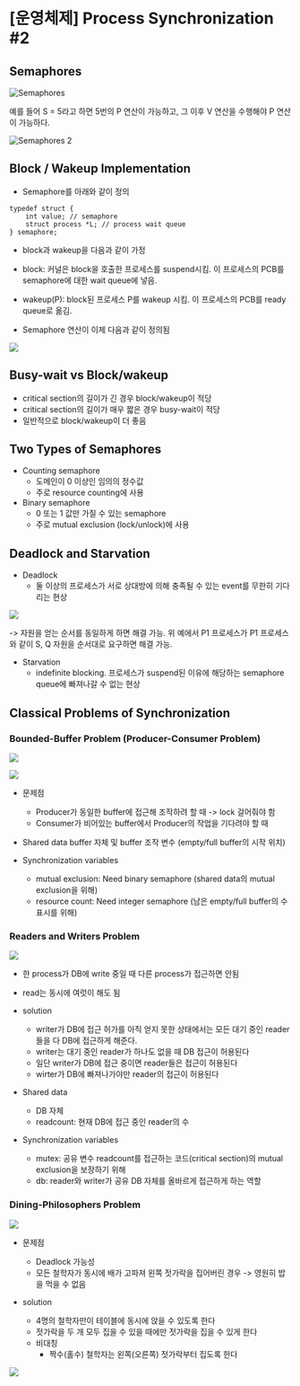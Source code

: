 # [운영체제] Process Synchronization #2

## Semaphores

![Semaphores](../../assets/img/posts/운영체제/09-01.png)

예를 들어 S = 5라고 하면 5번의 P 연산이 가능하고, 그 이후 V 연산을 수행해야 P 연산이 가능하다.

![Semaphores 2](../../assets/img/posts/운영체제/09-02.png)


## Block / Wakeup Implementation

-  Semaphore를 아래와 같이 정의

```
typedef struct {
    int value; // semaphore
    struct process *L; // process wait queue
} semaphore;
```

- block과 wakeup을 다음과 같이 가정
- block: 커널은 block을 호출한 프로세스를 suspend시킴. 이 프로세스의 PCB를 semaphore에 대한 wait queue에 넣음.
- wakeup(P): block된 프로세스 P를 wakeup 시킴. 이 프로세스의 PCB를 ready queue로 옮김.

- Semaphore 연산이 이제 다음과 같이 정의됨

![](../../assets/img/posts/운영체제/09-03.png)

## Busy-wait vs Block/wakeup

- critical section의 길이가 긴 경우 block/wakeup이 적당
- critical section의 길이가 매우 짧은 경우 busy-wait이 적당
- 일반적으로 block/wakeup이 더 좋음

## Two Types of Semaphores

- Counting semaphore
    - 도메인이 0 이상인 임의의 정수값
    - 주로 resource counting에 사용
- Binary semaphore
    - 0 또는 1 값만 가질 수 있는 semaphore
    - 주로 mutual exclusion (lock/unlock)에 사용

## Deadlock and Starvation

- Deadlock
    - 둘 이상의 프로세스가 서로 상대방에 의해 충족될 수 있는 event를 무한히 기다리는 현상

![](../../assets/img/posts/운영체제/09-04.png)

-> 자원을 얻는 순서를 동일하게 하면 해결 가능. 위 예에서 P1 프로세스가 P1 프로세스와 같이 S, Q 자원을 순서대로 요구하면 해결 가능.

- Starvation
    - indefinite blocking. 프로세스가 suspend된 이유에 해당하는 semaphore queue에 빠져나갈 수 없는 현상

## Classical Problems of Synchronization

### Bounded-Buffer Problem (Producer-Consumer Problem)

![](../../assets/img/posts/운영체제/09-05.png)

![](../../assets/img/posts/운영체제/09-06.png)

- 문제점
    - Producer가 동일한 buffer에 접근해 조작하려 할 때 -> lock 걸어줘야 함
    - Consumer가 비어있는 buffer에서 Producer의 작업을 기다려야 할 때

- Shared data
buffer 자체 및 buffer 조작 변수 (empty/full buffer의 시작 위치)

- Synchronization variables
    - mutual exclusion: Need binary semaphore (shared data의 mutual exclusion을 위해)
    - resource count: Need integer semaphore (남은 empty/full buffer의 수 표시를 위해)

### Readers and Writers Problem

![](../../assets/img/posts/운영체제/09-07.png)

- 한 process가 DB에 write 중일 때 다른 process가 접근하면 안됨
- read는 동시에 여럿이 해도 됨
- solution
    - writer가 DB에 접근 허가를 아직 얻지 못한 상태에서는 모든 대기 중인 reader들을 다 DB에 접근하게 해준다.
    - writer는 대기 중인 reader가 하나도 없을 때 DB 접근이 허용된다
    - 일단 writer가 DB에 접근 중이면 reader들은 접근이 허용된다
    - wirter가 DB에 빠져나가야만 reader의 접근이 허용된다

- Shared data
    - DB 자체
    - readcount: 현재 DB에 접근 중인 reader의 수

- Synchronization variables
    - mutex: 공유 변수 readcount를 접근하는 코드(critical section)의 mutual exclusion을 보장하기 위해
    - db: reader와 writer가 공유 DB 자체를 올바르게 접근하게 하는 역할

### Dining-Philosophers Problem

![](../../assets/img/posts/운영체제/09-08.png)

- 문제점
    - Deadlock 가능성
    - 모든 철학자가 동시에 배가 고파져 왼쪽 젓가락을 집어버린 경우 -> 영원히 밥을 먹을 수 없음

- solution
    - 4명의 철학자만이 테이블에 동시에 앉을 수 있도록 한다
    - 젓가락을 두 개 모두 집을 수 있을 때에만 젓가락을 집을 수 있게 한다
    - 비대칭
        - 짝수(홀수) 철학자는 왼쪽(오른쪽) 젓가락부터 집도록 한다

![](../../assets/img/posts/운영체제/09-09.png)